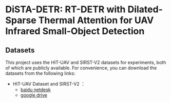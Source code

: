 # DiSTA-DETR: RT-DETR with Dilated-Sparse Thermal Attention for UAV Infrared Small-Object Detection



## Datasets
This project uses the HIT-UAV and SIRST-V2 datasets for experiments, both of which are publicly available.
For convenience, you can download the datasets from the following links:
- HIT-UAV Dataset  and  SIRST-V2  ：
  - [baidu netdesk](https://pan.baidu.com/s/1Y0-E_qUVXA3ayFvX1HiIGQ?pwd=r58e)
  - [google drive ](https://drive.google.com/drive/folders/1inofsL5pq_nebhtiPL0C8hIDCA_fjCfa?usp=sharing)


